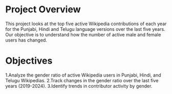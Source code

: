# Project Overview
This project looks at the top five active Wikipedia contributions of each year for the Punjabi, Hindi and Telugu language versions over the last five years. Our objective is to understand how the number of active male and female users has changed. 
# Objectives
1.Analyze the gender ratio of active Wikipedia users in Punjabi, Hindi, and Telugu Wikipedias.
2.Track changes in the gender ratio over the last five years (2019-2024).
3.Identify trends in contributor activity by gender.
